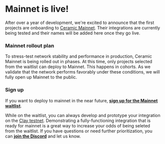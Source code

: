 # Mainnet is live!
After over a year of development, we're excited to announce that the first projects are onboarding to [Ceramic Mainnet](./networks.md#mainnet). Their integrations are currently being tested and their names will be added here once they go live.

### **Mainnet rollout plan**
To stress-test network stability and performance in production, Ceramic Mainnet is being rolled out in phases. At this time, only projects selected from the waitlist can deploy to Mainnet. This happens in cohorts. As we validate that the network performs favorably under these conditions, we will fully open up Mainnet to the public.

### **Sign up**
If you want to deploy to mainnet in the near future, **[sign up for the Mainnet waitlist](https://blog.ceramic.network/ceramic-mainnet-early-launch-program/)**.

While on the waitlist, you can always develop and prototype your integration on the [Clay testnet](./networks.md#mainnet). Demonstrating a fully-functioning integration that is ready for mainnet is a great way to increase your odds of being seleted from the waitlist. If you have questions or need further prioritization, you can [**join the Discord**](https://chat.ceramic.network) and let us know.

</br>
</br>
</br>
